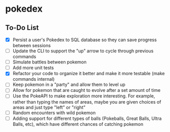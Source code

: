 # pokedex

## To-Do List
- [X] Persist a user's Pokedex to SQL database so they can save progress between sessions
- [ ] Update the CLI to support the "up" arrow to cycle through previous commands
- [ ] Simulate battles between pokemon
- [ ] Add more unit tests
- [X] Refactor your code to organize it better and make it more testable (make commands internal)
- [ ] Keep pokemon in a "party" and allow them to level up
- [ ] Allow for pokemon that are caught to evolve after a set amount of time
- [ ] Use the PokeAPI to make exploration more interesting. For example, rather than typing the names of areas, maybe you are given choices of areas and just type "left" or "right"
- [ ] Random encounters with wild pokemon
- [ ] Adding support for different types of balls (Pokeballs, Great Balls, Ultra Balls, etc), which have different chances of catching pokemon
